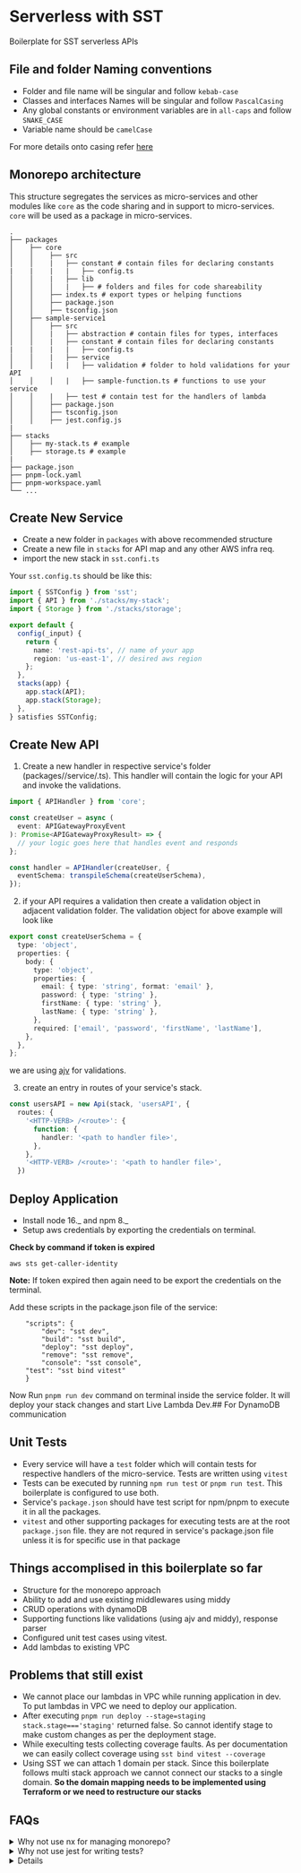 # Serverless with SST

Boilerplate for SST serverless APIs

## File and folder Naming conventions

- Folder and file name will be singular and follow `kebab-case`
- Classes and interfaces Names will be singular and follow `PascalCasing`
- Any global constants or environment variables are in `all-caps` and follow `SNAKE_CASE`
- Variable name should be `camelCase`

For more details onto casing refer [here](https://medium.com/better-programming/string-case-styles-camel-pascal-snake-and-kebab-case-981407998841)

## Monorepo architecture

This structure segregates the services as micro-services and other modules like `core` as the code sharing and in support to micro-services. `core` will be used as a package in micro-services.

```
.
├── packages
│    ├── core
│    │    ├── src
│    │    |   ├── constant # contain files for declaring constants
|    |    |   |   ├── config.ts
│    │    |   ├── lib
│    │    │   |   ├── # folders and files for code shareability
│    │    ├── index.ts # export types or helping functions
│    │    ├── package.json
│    │    ├── tsconfig.json
│    ├── sample-service1
│    │    ├── src
│    │    |   ├── abstraction # contain files for types, interfaces
│    │    |   ├── constant # contain files for declaring constants
|    |    |   |   ├── config.ts
│    │    |   ├── service
│    │    |   |   ├── validation # folder to hold validations for your API
│    │    │   |   ├── sample-function.ts # functions to use your service
│    │    |   ├── test # contain test for the handlers of lambda
│    │    ├── package.json
│    │    ├── tsconfig.json
│    │    ├── jest.config.js
|
├── stacks
│    ├── my-stack.ts # example
│    ├── storage.ts # example
|
├── package.json
├── pnpm-lock.yaml
├── pnpm-workspace.yaml
└── ...
```

## Create New Service

- Create a new folder in `packages` with above recommended structure
- Create a new file in `stacks` for API map and any other AWS infra req.
- import the new stack in `sst.confi.ts`

Your `sst.config.ts` should be like this:

```typescript
import { SSTConfig } from 'sst';
import { API } from './stacks/my-stack';
import { Storage } from './stacks/storage';

export default {
  config(_input) {
    return {
      name: 'rest-api-ts', // name of your app
      region: 'us-east-1', // desired aws region
    };
  },
  stacks(app) {
    app.stack(API);
    app.stack(Storage);
  },
} satisfies SSTConfig;
```

## Create New API

1. Create a new handler in respective service's folder (packages/<service>/service/<new handler file>.ts).
   This handler will contain the logic for your API and invoke the validations.

```typescript
import { APIHandler } from 'core';

const createUser = async (
  event: APIGatewayProxyEvent
): Promise<APIGatewayProxyResult> => {
  // your logic goes here that handles event and responds
};

const handler = APIHandler(createUser, {
  eventSchema: transpileSchema(createUserSchema),
});
```

2. if your API requires a validation then create a validation object in adjacent validation folder. The validation object for above example will look like

```typescript
export const createUserSchema = {
  type: 'object',
  properties: {
    body: {
      type: 'object',
      properties: {
        email: { type: 'string', format: 'email' },
        password: { type: 'string' },
        firstName: { type: 'string' },
        lastName: { type: 'string' },
      },
      required: ['email', 'password', 'firstName', 'lastName'],
    },
  },
};
```

we are using [ajv](https://ajv.js.org/) for validations.

3. create an entry in routes of your service's stack.

```typescript
const usersAPI = new Api(stack, 'usersAPI', {
  routes: {
    '<HTTP-VERB> /<route>': {
      function: {
        handler: '<path to handler file>',
      },
    },
    '<HTTP-VERB> /<route>': '<path to handler file>',
  })
```

## Deploy Application

- Install node 16._ and npm 8._
- Setup aws credentials by exporting the credentials on terminal.

**Check by command if token is expired**

```
aws sts get-caller-identity
```

**Note:** If token expired then again need to be export the credentials on the terminal.

Add these scripts in the package.json file of the service:

```
	"scripts": {
		"dev": "sst dev",
		"build": "sst build",
		"deploy": "sst deploy",
		"remove": "sst remove",
		"console": "sst console",
    "test": "sst bind vitest"
	}
```

Now Run `pnpm run dev` command on terminal inside the service folder. It will deploy your stack changes and start Live Lambda Dev.## For DynamoDB communication

## Unit Tests

- Every service will have a `test` folder which will contain tests for respective handlers of the micro-service. Tests are written using `vitest`
- Tests can be executed by running `npm run test` or `pnpm run test`. This boilerplate is configured to use both.
- Service's `package.json` should have test script for npm/pnpm to execute it in all the packages.
- `vitest` and other supporting packages for executing tests are at the root `package.json` file. they are not requred in service's package.json file unless it is for specific use in that package

## Things accomplised in this boilerplate so far

- Structure for the monorepo approach
- Ability to add and use existing middlewares using middy
- CRUD operations with dynamoDB
- Supporting functions like validations (using ajv and middy), response parser
- Configured unit test cases using vitest.
- Add lambdas to existing VPC

## Problems that still exist

- We cannot place our lambdas in VPC while running application in dev. To put lambdas in VPC we need to deploy our application.
- After executing `pnpm run deploy --stage=staging` `stack.stage==='staging'` returned false. So cannot identify stage to make custom changes as per the deployment stage.
- While execulting tests collecting coverage faults. As per documentation we can easily collect coverage using `sst bind vitest --coverage`
- Using SST we can attach 1 domain per stack. Since this boilerplate follows multi stack approach we cannot connect our stacks to a single domain. **So the domain mapping needs to be implemented using Terraform or we need to restructure our stacks**

## FAQs

<details>
<summary>Why not use nx for managing monorepo?</summary>

_With the achievements made so far we explicity did not require nx. To execute tests from a single command npm workspaces is doing the trick. pnpm is helped dependency management._

_So **yes**, tomorrow we might need to include nx when we want some features that nx suppprts but npm or pnpm does not_

</details>

<details>
<summary>Why not use jest for writing tests?</summary>

_SST gives out of box support for vitest. When executing tests using vitest SST actually binds our AWS infra for executing tests. This capability is not supported with jest_

_If we don't need to bind then we can consider using jest_

</details>

<details>

